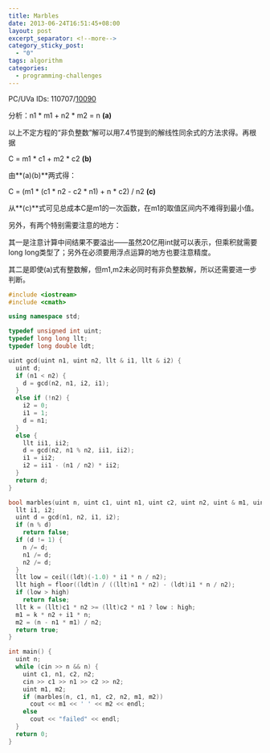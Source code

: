 ```yaml
---
title: Marbles
date: 2013-06-24T16:51:45+08:00
layout: post
excerpt_separator: <!--more-->
category_sticky_post:
  - "0"
tags: algorithm
categories:
  - programming-challenges
---
```

PC/UVa IDs: 110707/<a href="http://uva.onlinejudge.org/index.php?option=com_onlinejudge&#038;Itemid=8&#038;page=show_problem&#038;problem=1031" target="_blank">10090</a>

分析：n1 \* m1 + n2 \* m2 = n **(a)**
  
以上不定方程的“非负整数”解可以用7.4节提到的解线性同余式的方法求得。再根据
  
C = m1 \* c1 + m2 \* c2 **(b)**
  
由**(a)(b)**两式得： <!--more-->


  
C = (m1 \* (c1 \* n2 - c2 \* n1) + n \* c2) / n2 **(c)**
  
从**(c)**式可见总成本C是m1的一次函数，在m1的取值区间内不难得到最小值。
  
另外，有两个特别需要注意的地方：
  
其一是注意计算中间结果不要溢出——虽然20亿用int就可以表示，但乘积就需要long long类型了；另外在必须要用浮点运算的地方也要注意精度。
  
其二是即使(a)式有整数解，但m1,m2未必同时有非负整数解，所以还需要进一步判断。

```cpp
#include <iostream>
#include <cmath>

using namespace std;

typedef unsigned int uint;
typedef long long llt;
typedef long double ldt;

uint gcd(uint n1, uint n2, llt & i1, llt & i2) {
  uint d;
  if (n1 < n2) {
    d = gcd(n2, n1, i2, i1);
  }
  else if (!n2) {
    i2 = 0;
    i1 = 1;
    d = n1;
  }
  else {
    llt ii1, ii2;
    d = gcd(n2, n1 % n2, ii1, ii2);
    i1 = ii2;
    i2 = ii1 - (n1 / n2) * ii2;
  }
  return d;
}

bool marbles(uint n, uint c1, uint n1, uint c2, uint n2, uint & m1, uint & m2) {
  llt i1, i2;
  uint d = gcd(n1, n2, i1, i2);
  if (n % d)
    return false;
  if (d != 1) {
    n /= d;
    n1 /= d;
    n2 /= d;
  }
  llt low = ceil((ldt)(-1.0) * i1 * n / n2);
  llt high = floor((ldt)n / ((llt)n1 * n2) - (ldt)i1 * n / n2);
  if (low > high)
    return false;
  llt k = (llt)c1 * n2 >= (llt)c2 * n1 ? low : high;
  m1 = k * n2 + i1 * n;
  m2 = (n - n1 * m1) / n2;
  return true;
}

int main() {
  uint n;
  while (cin >> n && n) {
    uint c1, n1, c2, n2;
    cin >> c1 >> n1 >> c2 >> n2;
    uint m1, m2;
    if (marbles(n, c1, n1, c2, n2, m1, m2))
      cout << m1 << ' ' << m2 << endl;
    else
      cout << "failed" << endl;
  }
  return 0;
}
```

